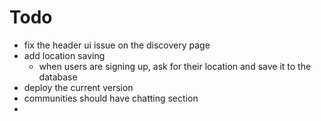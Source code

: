 # Todo
- fix the header ui issue on the discovery page
- add location saving
    - when users are signing up, ask for their location and save it to the database
- deploy the current version
- communities should have chatting section
- 